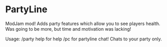PartyLine
======

ModJam mod! Adds party features which allow you to see players health. Was going to be more, but time and motivation was lacking!

Usage: /party help for help
/pc for partyline chat! Chats to your party only.